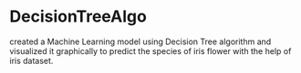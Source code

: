 # DecisionTreeAlgo
created a  Machine Learning model using Decision Tree algorithm and visualized it graphically to predict the species of iris flower with the help of iris dataset.
